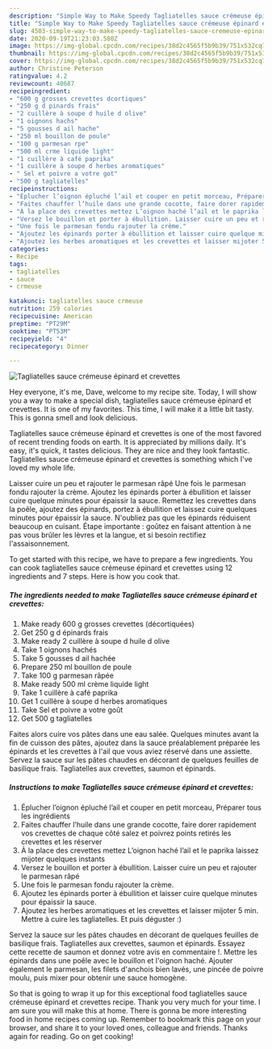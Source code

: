 ```yaml
---
description: "Simple Way to Make Speedy Tagliatelles sauce crémeuse épinard et crevettes"
title: "Simple Way to Make Speedy Tagliatelles sauce crémeuse épinard et crevettes"
slug: 4503-simple-way-to-make-speedy-tagliatelles-sauce-cremeuse-epinard-et-crevettes
date: 2020-09-19T21:23:03.580Z
image: https://img-global.cpcdn.com/recipes/38d2c4565f5b9b39/751x532cq70/tagliatelles-sauce-cremeuse-epinard-et-crevettes-photo-principale-de-la-recette.jpg
thumbnail: https://img-global.cpcdn.com/recipes/38d2c4565f5b9b39/751x532cq70/tagliatelles-sauce-cremeuse-epinard-et-crevettes-photo-principale-de-la-recette.jpg
cover: https://img-global.cpcdn.com/recipes/38d2c4565f5b9b39/751x532cq70/tagliatelles-sauce-cremeuse-epinard-et-crevettes-photo-principale-de-la-recette.jpg
author: Christine Peterson
ratingvalue: 4.2
reviewcount: 40687
recipeingredient:
- "600 g grosses crevettes dcortiques"
- "250 g d pinards frais"
- "2 cuillère à soupe d huile d olive"
- "1 oignons hachs"
- "5 gousses d ail hache"
- "250 ml bouillon de poule"
- "100 g parmesan rpe"
- "500 ml crme liquide light"
- "1 cuillère à café paprika"
- "1 cuillère à soupe d herbes aromatiques"
- " Sel et poivre a votre got"
- "500 g tagliatelles"
recipeinstructions:
- "Éplucher l’oignon épluché l’ail et couper en petit morceau, Préparer tous les ingrédients"
- "Faites chauffer l’huile dans une grande cocotte, faire dorer rapidement vos crevettes de chaque côté salez et poivrez points retirés les crevettes et les réserver"
- "À la place des crevettes mettez L’oignon haché l’ail et le paprika laissez mijoter quelques instants"
- "Versez le bouillon et porter à ébullition. Laisser cuire un peu et rajouter le parmesan râpé"
- "Une fois le parmesan fondu rajouter la crème."
- "Ajoutez les épinards porter à ébullition et laisser cuire quelque minutes pour épaissir la sauce."
- "Ajoutez les herbes aromatiques et les crevettes et laisser mijoter 5 min. Mettre à cuire les tagliatelles. Et puis déguster :)"
categories:
- Recipe
tags:
- tagliatelles
- sauce
- crmeuse

katakunci: tagliatelles sauce crmeuse 
nutrition: 259 calories
recipecuisine: American
preptime: "PT29M"
cooktime: "PT53M"
recipeyield: "4"
recipecategory: Dinner

---
```



![Tagliatelles sauce crémeuse épinard et crevettes](https://img-global.cpcdn.com/recipes/38d2c4565f5b9b39/751x532cq70/tagliatelles-sauce-cremeuse-epinard-et-crevettes-photo-principale-de-la-recette.jpg)

Hey everyone, it's me, Dave, welcome to my recipe site. Today, I will show you a way to make a special dish, tagliatelles sauce crémeuse épinard et crevettes. It is one of my favorites. This time, I will make it a little bit tasty. This is gonna smell and look delicious.

Tagliatelles sauce crémeuse épinard et crevettes is one of the most favored of recent trending foods on earth. It is appreciated by millions daily. It's easy, it's quick, it tastes delicious. They are nice and they look fantastic. Tagliatelles sauce crémeuse épinard et crevettes is something which I've loved my whole life.

Laisser cuire un peu et rajouter le parmesan râpé Une fois le parmesan fondu rajouter la crème. Ajoutez les épinards porter à ébullition et laisser cuire quelque minutes pour épaissir la sauce. Remettez les crevettes dans la poêle, ajoutez des épinards, portez à ébullition et laissez cuire quelques minutes pour épaissir la sauce. N&#39;oubliez pas que les épinards réduisent beaucoup en cuisant. Étape importante : goûtez en faisant attention à ne pas vous brûler les lèvres et la langue, et si besoin rectifiez l&#39;assaisonnement.


To get started with this recipe, we have to prepare a few ingredients. You can cook tagliatelles sauce crémeuse épinard et crevettes using 12 ingredients and 7 steps. Here is how you cook that.

<!--inarticleads1-->

##### The ingredients needed to make Tagliatelles sauce crémeuse épinard et crevettes:

1. Make ready 600 g grosses crevettes (décortiquées)
1. Get 250 g d épinards frais
1. Make ready 2 cuillère à soupe d huile d olive
1. Take 1 oignons hachés
1. Take 5 gousses d ail hachée
1. Prepare 250 ml bouillon de poule
1. Take 100 g parmesan râpée
1. Make ready 500 ml crème liquide light
1. Take 1 cuillère à café paprika
1. Get 1 cuillère à soupe d herbes aromatiques
1. Take  Sel et poivre a votre goût
1. Get 500 g tagliatelles


Faites alors cuire vos pâtes dans une eau salée. Quelques minutes avant la fin de cuisson des pâtes, ajoutez dans la sauce préalablement préparée les épinards et les crevettes à l&#39;ail que vous aviez réservé dans une assiette. Servez la sauce sur les pâtes chaudes en décorant de quelques feuilles de basilique frais. Tagliatelles aux crevettes, saumon et épinards. 

<!--inarticleads2-->

##### Instructions to make Tagliatelles sauce crémeuse épinard et crevettes:

1. Éplucher l’oignon épluché l’ail et couper en petit morceau, Préparer tous les ingrédients
1. Faites chauffer l’huile dans une grande cocotte, faire dorer rapidement vos crevettes de chaque côté salez et poivrez points retirés les crevettes et les réserver
1. À la place des crevettes mettez L’oignon haché l’ail et le paprika laissez mijoter quelques instants
1. Versez le bouillon et porter à ébullition. Laisser cuire un peu et rajouter le parmesan râpé
1. Une fois le parmesan fondu rajouter la crème.
1. Ajoutez les épinards porter à ébullition et laisser cuire quelque minutes pour épaissir la sauce.
1. Ajoutez les herbes aromatiques et les crevettes et laisser mijoter 5 min. Mettre à cuire les tagliatelles. Et puis déguster :)


Servez la sauce sur les pâtes chaudes en décorant de quelques feuilles de basilique frais. Tagliatelles aux crevettes, saumon et épinards. Essayez cette recette de saumon et donnez votre avis en commentaire !. Mettre les épinards dans une poêle avec le bouillon et l&#39;oignon haché. Ajouter également le parmesan, les filets d&#39;anchois bien lavés, une pincée de poivre moulu, puis mixer pour obtenir une sauce homogène. 

So that is going to wrap it up for this exceptional food tagliatelles sauce crémeuse épinard et crevettes recipe. Thank you very much for your time. I am sure you will make this at home. There is gonna be more interesting food in home recipes coming up. Remember to bookmark this page on your browser, and share it to your loved ones, colleague and friends. Thanks again for reading. Go on get cooking!
